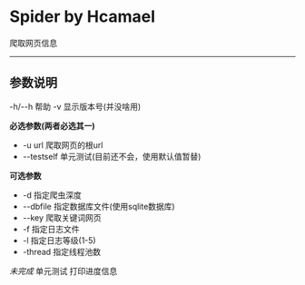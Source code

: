 # Spider by Hcamael

爬取网页信息

---
## 参数说明
-h/--h 帮助
-v 显示版本号(并没啥用)

**必选参数(两者必选其一)**
* -u url 爬取网页的根url
* --testself 单元测试(目前还不会，使用默认值暂替)

**可选参数**
* -d 指定爬虫深度
* --dbfile 指定数据库文件(使用sqlite数据库)
* --key 爬取关键词网页
* -f 指定日志文件
* -l 指定日志等级(1-5)
* -thread 指定线程池数

*未完成*
单元测试
打印进度信息
